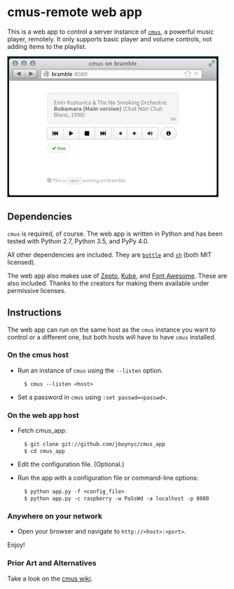 # cmus-remote web app

This is a web app to control a server instance of
[`cmus`](https://cmus.github.io/), a powerful music player, remotely. It only
supports basic player and volume controls, not adding items to the playlist. 

![Screenshot of cmus_app running in Firefox](cmus-app-screenshot.png)

## Dependencies

`cmus` is required, of course. The web app is written in Python and has been
tested with Python 2.7, Python 3.5, and PyPy 4.0. 

All other dependencies are included. They are [`bottle`](http://bottlepy.org)
and [`sh`](http://amoffat.github.com/sh/) (both MIT licensed).

The web app also makes use of [Zepto](http://zeptojs.com/),
[Kube](http://imperavi.com/kube), and [Font
Awesome](http://fortawesome.github.com/Font-Awesome/). These are also included.
Thanks to the creators for making them available under permissive licenses. 

## Instructions

The web app can run on the same host as the `cmus` instance you want to control
or a different one, but both hosts will have to have `cmus` installed.

### On the cmus host

- Run an instance of `cmus` using the `--listen` option.

        $ cmus --listen <host>

- Set a password in `cmus` using `:set passwd=<passwd>`.

### On the web app host

- Fetch cmus_app:

        $ git clone git://github.com/jboynyc/cmus_app
        $ cd cmus_app

- Edit the configuration file. (Optional.)
- Run the app with a configuration file or command-line options:

        $ python app.py -f <config_file>
        $ python app.py -c raspberry -w PaSsWd -a localhost -p 8080

### Anywhere on your network

- Open your browser and navigate to `http://<host>:<port>`.

Enjoy!

### Prior Art and Alternatives

Take a look on the [cmus wiki](https://github.com/cmus/cmus/wiki/remote-control).
